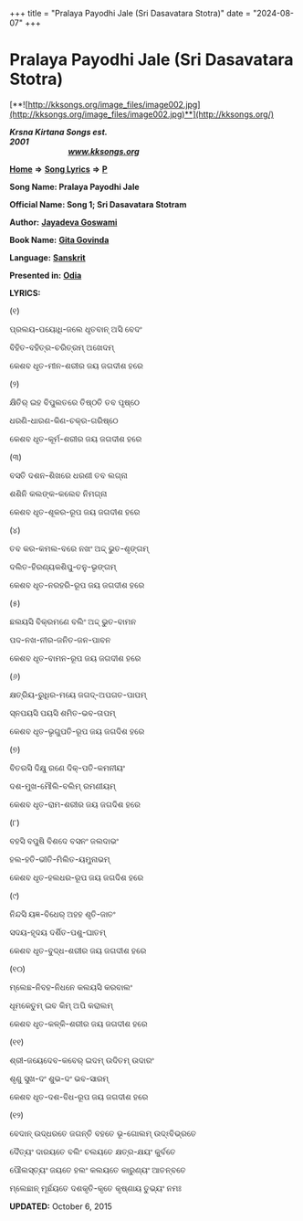 +++
title = "Pralaya Payodhi Jale (Sri Dasavatara Stotra)"
date = "2024-08-07"
+++

# Pralaya Payodhi Jale (Sri Dasavatara Stotra)
[**![http://kksongs.org/image_files/image002.jpg](http://kksongs.org/image_files/image002.jpg)**](http://kksongs.org/)

**_Krsna Kirtana Songs est. 2001_**                                                                                                                                                 **_www.kksongs.org_**

[**Home**](http://kksongs.org/) **⇒** [**Song Lyrics**](http://kksongs.org/lyrics.html) **⇒** [**P**](http://kksongs.org/songs/song_p.html)

**Song Name: Pralaya Payodhi Jale**

**Official Name: Song 1; Sri Dasavatara Stotram**

**Author:** [**Jayadeva Goswami**](http://kksongs.org/authors/list/jayadeva.html)

**Book Name:** [**Gita Govinda**](http://kksongs.org/authors/gita_govinda.html)

**Language:** [**Sanskrit**](http://kksongs.org/language/list/sanskrit.html)

**Presented in:** [**Odia**](http://kksongs.org/unicode/odia.html) 

**LYRICS:**

(୧)

ପ୍ରଲୟ\-ପୟୋଧି\-ଜଲେ ଧୃତବାନ୍ ଅସି ବେଦଂ

ବିହିତ\-ବହିତ୍ର\-ଚରିତ୍ରମ୍ ଅଖେଦମ୍

କେଶବ ଧୃତ\-ମୀନ\-ଶରୀର ଜୟ ଜଗଦୀଶ ହରେ

(୨)

କ୍ଷିତିର୍ ଇହ ବିପୁଲତରେ ତିଷ୍ଠତି ତବ ପୃଷ୍ଠେ

ଧରଣି\-ଧାରଣ\-କିଣ\-ଚକ୍ର\-ଗରିଷ୍ଠେ

କେଶବ ଧୃତ\-କୂର୍ମ\-ଶରୀର ଜୟ ଜଗଦୀଶ ହରେ

(୩)

ବସତି ଦଶନ\-ଶିଖରେ ଧରଣୀ ତବ ଲଗ୍ନା

ଶଶିନି କଲଙ୍କ\-କଲେବ ନିମଗ୍ନା

କେଶବ ଧୃତ\-ଶୂକର\-ରୂପ ଜୟ ଜଗଦୀଶ ହରେ

(୪)

ତବ କର\-କମଲ\-ବରେ ନଖଂ ଅଦ୍ଦ୍ ଭୁତ\-ଶୃଙ୍ଗମ୍

ଦଲିତ\-ହିରଣ୍ୟକଶିପୁ\-ତନୁ\-ଭୃଙ୍ଗମ୍

କେଶବ ଧୃତ\-ନରହରି\-ରୂପ ଜୟ ଜଗଦୀଶ ହରେ

(୫)

ଛଲୟସି ବିକ୍ରମଣେ ବଲିଂ ଅଦ୍ଦ୍ ଭୁତ\-ବାମନ

ପଦ\-ନଖ\-ନୀର\-ଜନିତ\-ଜନ\-ପାବନ

କେଶବ ଧୃତ\-ବାମନ\-ରୂପ ଜୟ ଜଗଦୀଶ ହରେ

(୬)

କ୍ଷତ୍ରିୟ\-ରୁଧିର\-ମୟେ ଜଗଦ୍\-ଅପଗତ\-ପାପମ୍

ସ୍ନପୟସି ପୟସି ଶମିତ\-ଭବ\-ତାପମ୍

କେଶବ ଧୃତ\-ଭୃଗୁପତି\-ରୂପ ଜୟ ଜଗଦିଶ ହରେ

(୭)

ବିତରସି ଦିକ୍ଷୁ ରଣେ ଦିକ୍\-ପତି\-କମନୀୟଂ

ଦଶ\-ମୁଖ\-ମୌଲି\-ବଲିମ୍ ରମଣୀୟମ୍

କେଶବ ଧୃତ\-ରାମ\-ଶରୀର ଜୟ ଜଗଦିଶ ହରେ

(୮)

ବହସି ବପୁଷି ବିଶଦେ ବସନଂ ଜଲଦାଭଂ

ହଲ\-ହତି\-ଭୀତି\-ମିଲିତ\-ୟମୁନାଭମ୍

କେଶବ ଧୃତ\-ହଲଧର\-ରୂପ ଜୟ ଜଗଦିଶ ହରେ

(୯)

ନିନ୍ଦସି ୟଜ୍ଞ\-ବିଧେର୍ ଅହହ ଶୃତି\-ଜାତଂ

ସଦୟ\-ହୃଦୟ ଦର୍ଶିତ\-ପଶୁ\-ଘାତମ୍

କେଶବ ଧୃତ\-ବୁଦ୍ଧ\-ଶରୀର ଜୟ ଜଗଦୀଶ ହରେ

(୧୦)

ମ୍ଲେଛ\-ନିବହ\-ନିଧନେ କଲୟସି କରବାଲଂ

ଧୂମକେତୁମ୍ ଇବ କିମ୍ ଅପି କରାଲମ୍

କେଶବ ଧୃତ\-କଳ୍କି\-ଶରୀର ଜୟ ଜଗଦୀଶ ହରେ

(୧୧)

ଶ୍ରୀ\-ଜୟେଦେବ\-କବେର୍ ଇଦମ୍ ଉଦିତମ୍ ଉଦାରଂ

ଶୃଣୁ ସୁଖ\-ଦଂ ଶୁଭ\-ଦଂ ଭବ\-ସାରମ୍

କେଶବ ଧୃତ\-ଦଶ\-ବିଧ\-ରୂପ ଜୟ ଜଗଦୀଶ ହରେ

(୧୨)

ବେଦାନ୍ ଉଦ୍ଧରତେ ଜଗନ୍ତି ବହତେ ଭୂ\-ଗୋଲମ୍ ଉଦ୍ଽବିଭ୍ରତେ

ଦୈତ୍ୟଂ ଦାରୟତେ ବଲିଂ ଚଲୟତେ କ୍ଷତ୍ର\-କ୍ଷୟଂ କୁର୍ବତେ

ପୌଲସ୍ତ୍ୟଂ ଜୟତେ ହଲଂ କଲୟତେ କାରୁଣ୍ୟଂ ଆତନ୍ବତେ

ମ୍ଲେଛାନ୍ ମୂର୍ଛୟତେ ଦଶକୃତି\-କୃତେ କୃଷ୍ଣାୟ ତୁଭ୍ୟଂ ନମଃ

**UPDATED:** October 6, 2015